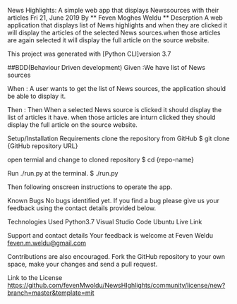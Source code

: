 News Highlights: A simple web app that displays Newssources with their articles
Fri 21, June 2019
By ** Feven Moghes Weldu **
Descrption
A web application that displays list of News highlights and when they are clicked it will display the articles of the selected News sources.when those articles are again selected it will display the full article on the source website.

This project was generated with [Python CLI]version 3.7

##BDD(Behaviour Driven development) Given :We have list of News sources

When : A user wants to get the list of News sources, the application should be able to display it.

Then : Then When a selected News source is clicked it should display the list of articles it have. when those articles are inturn clicked they should display the full article on the source website.

Setup/Installation Requirements
clone the repository from GitHub
$ git clone {GitHub repository URL}

open termial and change to cloned repository
$ cd {repo-name}

Run ./run.py at the terminal.
$ ./run.py

Then following onscreen instructions to operate the app.

Known Bugs
No bugs identified yet. If you find a bug please give us your feedback using the contact details provided below.

Technologies Used
Python3.7
Visual Studio Code
Ubuntu
Live Link


Support and contact details
Your feedback is welcome at Feven Weldu feven.m.weldu@gmail.com

Contributions are also encouraged. Fork the GitHub repository to your own space, make your changes and send a pull request.

Link to the License
https://github.com/fevenMwoldu/NewsHIghlights/community/license/new?branch=master&template=mit